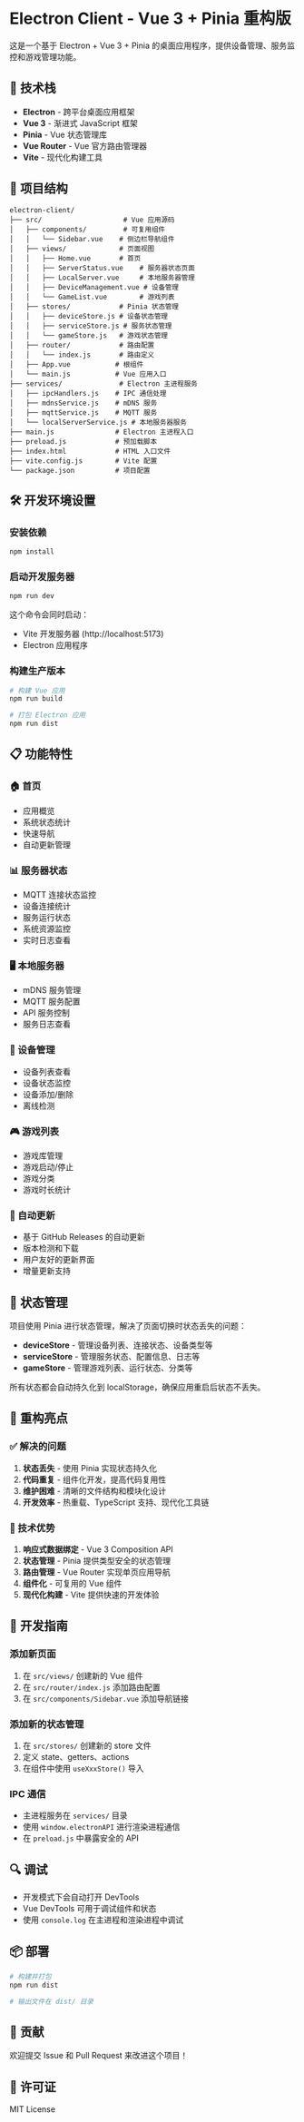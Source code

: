 # Electron Client - Vue 3 + Pinia 重构版

这是一个基于 Electron + Vue 3 + Pinia 的桌面应用程序，提供设备管理、服务监控和游戏管理功能。

## 🚀 技术栈

- **Electron** - 跨平台桌面应用框架
- **Vue 3** - 渐进式 JavaScript 框架
- **Pinia** - Vue 状态管理库
- **Vue Router** - Vue 官方路由管理器
- **Vite** - 现代化构建工具

## 📁 项目结构

```
electron-client/
├── src/                    # Vue 应用源码
│   ├── components/         # 可复用组件
│   │   └── Sidebar.vue    # 侧边栏导航组件
│   ├── views/             # 页面视图
│   │   ├── Home.vue       # 首页
│   │   ├── ServerStatus.vue    # 服务器状态页面
│   │   ├── LocalServer.vue     # 本地服务器管理
│   │   ├── DeviceManagement.vue # 设备管理
│   │   └── GameList.vue        # 游戏列表
│   ├── stores/            # Pinia 状态管理
│   │   ├── deviceStore.js # 设备状态管理
│   │   ├── serviceStore.js # 服务状态管理
│   │   └── gameStore.js   # 游戏状态管理
│   ├── router/            # 路由配置
│   │   └── index.js       # 路由定义
│   ├── App.vue           # 根组件
│   └── main.js           # Vue 应用入口
├── services/              # Electron 主进程服务
│   ├── ipcHandlers.js    # IPC 通信处理
│   ├── mdnsService.js    # mDNS 服务
│   ├── mqttService.js    # MQTT 服务
│   └── localServerService.js # 本地服务器服务
├── main.js               # Electron 主进程入口
├── preload.js            # 预加载脚本
├── index.html            # HTML 入口文件
├── vite.config.js        # Vite 配置
└── package.json          # 项目配置
```

## 🛠️ 开发环境设置

### 安装依赖

```bash
npm install
```

### 启动开发服务器

```bash
npm run dev
```

这个命令会同时启动：
- Vite 开发服务器 (http://localhost:5173)
- Electron 应用程序

### 构建生产版本

```bash
# 构建 Vue 应用
npm run build

# 打包 Electron 应用
npm run dist
```

## 📋 功能特性

### 🏠 首页
- 应用概览
- 系统状态统计
- 快速导航
- 自动更新管理

### 📊 服务器状态
- MQTT 连接状态监控
- 设备连接统计
- 服务运行状态
- 系统资源监控
- 实时日志查看

### 🖥️ 本地服务器
- mDNS 服务管理
- MQTT 服务配置
- API 服务控制
- 服务日志查看

### 📱 设备管理
- 设备列表查看
- 设备状态监控
- 设备添加/删除
- 离线检测

### 🎮 游戏列表
- 游戏库管理
- 游戏启动/停止
- 游戏分类
- 游戏时长统计

### 🔄 自动更新
- 基于 GitHub Releases 的自动更新
- 版本检测和下载
- 用户友好的更新界面
- 增量更新支持

## 🔧 状态管理

项目使用 Pinia 进行状态管理，解决了页面切换时状态丢失的问题：

- **deviceStore** - 管理设备列表、连接状态、设备类型等
- **serviceStore** - 管理服务状态、配置信息、日志等
- **gameStore** - 管理游戏列表、运行状态、分类等

所有状态都会自动持久化到 localStorage，确保应用重启后状态不丢失。

## 🚀 重构亮点

### ✅ 解决的问题
1. **状态丢失** - 使用 Pinia 实现状态持久化
2. **代码重复** - 组件化开发，提高代码复用性
3. **维护困难** - 清晰的文件结构和模块化设计
4. **开发效率** - 热重载、TypeScript 支持、现代化工具链

### 🎯 技术优势
1. **响应式数据绑定** - Vue 3 Composition API
2. **状态管理** - Pinia 提供类型安全的状态管理
3. **路由管理** - Vue Router 实现单页应用导航
4. **组件化** - 可复用的 Vue 组件
5. **现代化构建** - Vite 提供快速的开发体验

## 📝 开发指南

### 添加新页面
1. 在 `src/views/` 创建新的 Vue 组件
2. 在 `src/router/index.js` 添加路由配置
3. 在 `src/components/Sidebar.vue` 添加导航链接

### 添加新的状态管理
1. 在 `src/stores/` 创建新的 store 文件
2. 定义 state、getters、actions
3. 在组件中使用 `useXxxStore()` 导入

### IPC 通信
- 主进程服务在 `services/` 目录
- 使用 `window.electronAPI` 进行渲染进程通信
- 在 `preload.js` 中暴露安全的 API

## 🔍 调试

- 开发模式下会自动打开 DevTools
- Vue DevTools 可用于调试组件和状态
- 使用 `console.log` 在主进程和渲染进程中调试

## 📦 部署

```bash
# 构建并打包
npm run dist

# 输出文件在 dist/ 目录
```

## 🤝 贡献

欢迎提交 Issue 和 Pull Request 来改进这个项目！

## 📄 许可证

MIT License